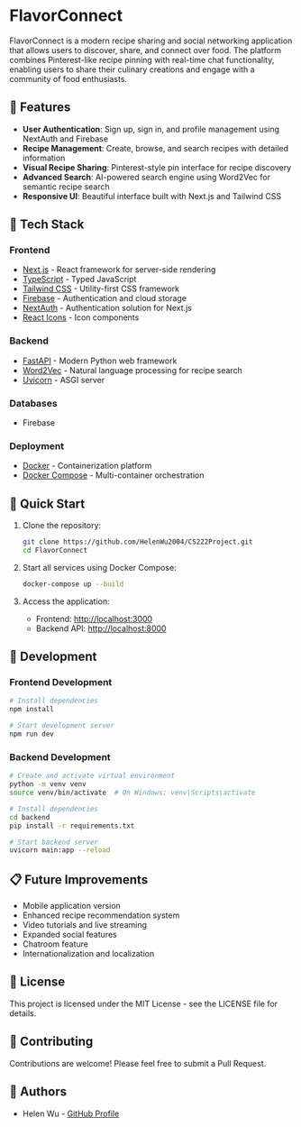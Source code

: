 # FlavorConnect

FlavorConnect is a modern recipe sharing and social networking application that allows users to discover, share, and connect over food. The platform combines Pinterest-like recipe pinning with real-time chat functionality, enabling users to share their culinary creations and engage with a community of food enthusiasts.

## 🌟 Features

- **User Authentication**: Sign up, sign in, and profile management using NextAuth and Firebase
- **Recipe Management**: Create, browse, and search recipes with detailed information
- **Visual Recipe Sharing**: Pinterest-style pin interface for recipe discovery
- **Advanced Search**: AI-powered search engine using Word2Vec for semantic recipe search
- **Responsive UI**: Beautiful interface built with Next.js and Tailwind CSS

## 🔧 Tech Stack

### Frontend
- [Next.js](https://nextjs.org/) - React framework for server-side rendering
- [TypeScript](https://www.typescriptlang.org/) - Typed JavaScript
- [Tailwind CSS](https://tailwindcss.com/) - Utility-first CSS framework
- [Firebase](https://firebase.google.com/) - Authentication and cloud storage
- [NextAuth](https://next-auth.js.org/) - Authentication solution for Next.js
- [React Icons](https://react-icons.github.io/react-icons/) - Icon components

### Backend
- [FastAPI](https://fastapi.tiangolo.com/) - Modern Python web framework
- [Word2Vec](https://radimrehurek.com/gensim/models/word2vec.html) - Natural language processing for recipe search
- [Uvicorn](https://www.uvicorn.org/) - ASGI server

### Databases
- Firebase

### Deployment
- [Docker](https://www.docker.com/) - Containerization platform
- [Docker Compose](https://docs.docker.com/compose/) - Multi-container orchestration

## 🚀 Quick Start

1. Clone the repository:
   ```bash
   git clone https://github.com/HelenWu2004/CS222Project.git
   cd FlavorConnect
   ```

2. Start all services using Docker Compose:
   ```bash
   docker-compose up --build
   ```

3. Access the application:
   - Frontend: [http://localhost:3000](http://localhost:3000)
   - Backend API: [http://localhost:8000](http://localhost:8000)

## 🧰 Development

### Frontend Development

```bash
# Install dependencies
npm install

# Start development server
npm run dev

```

### Backend Development

```bash
# Create and activate virtual environment
python -m venv venv
source venv/bin/activate  # On Windows: venv\Scripts\activate

# Install dependencies
cd backend
pip install -r requirements.txt

# Start backend server
uvicorn main:app --reload
```



## 📋 Future Improvements

- Mobile application version
- Enhanced recipe recommendation system
- Video tutorials and live streaming
- Expanded social features
- Chatroom feature
- Internationalization and localization

## 📄 License

This project is licensed under the MIT License - see the LICENSE file for details.

## 🤝 Contributing

Contributions are welcome! Please feel free to submit a Pull Request.

## 👥 Authors

- Helen Wu - [GitHub Profile](https://github.com/HelenWu2004)

